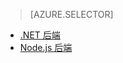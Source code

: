 > [AZURE.SELECTOR]
- [.NET 后端](/documentation/articles/app-service-mobile-dotnet-backend-how-to-use-server-sdk/)
- [Node.js 后端](/documentation/articles/app-service-mobile-node-backend-how-to-use-server-sdk/)

<!---HONumber=Mooncake_0919_2016-->